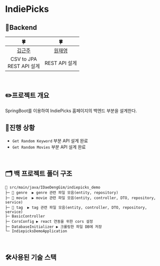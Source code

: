 # IndiePicks
## 🌱Backend
|🍀|🍀|
|:---:|:---:|
|[김근주](https://github.com/tdddt)| [원재영](https://github.com/jaeyeong13)|
| CSV to JPA<br> REST API 설게 | REST API 설게 |
<br>

## ✏️프로젝트 개요
SpringBoot를 이용하여 IndiePicks 홈페이지의 백엔드 부분을 설계한다.
<br>

## 🚀진행 상황
- `Get Random Keyword` 부분 API 설계 완료
- `Get Random Movies` 부분 API 설계 완료
<br>

## 🗂️ 백 프로젝트 폴더 구조
```
📂 src/main/java/IDaeDengGim/indiepicks_demo
├─ 📂 genre  ▶️ genre 관련 파일 모음(entity, repository)
├─ 📂 movie  ▶️ movie 관련 파일 모음(entity, controller, DTO, repository, service)
├─ 📂 tag  ▶️ tag 관련 파일 모음(entity, controller, DTO, repository, service)
├─ BasicController 
├─ CorsConfig ▶️ react 연동을 위한 cors 설정
├─ DatabaseInitializer ▶️ 크롤링한 파일 DB에 저장
└─ IndiepicksDemoApplication
```
<br>

## 🛠️사용된 기술 스택

